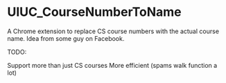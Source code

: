 # UIUC_CourseNumberToName
A Chrome extension to replace CS course numbers with the actual course name. Idea from some guy on Facebook.

TODO:

Support more than just CS courses
More efficient (spams walk function a lot)
